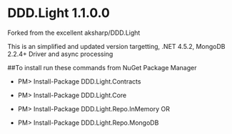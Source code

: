 # DDD.Light 1.1.0.0

Forked from the excellent aksharp/DDD.Light

This is an simplified and updated version targetting, .NET 4.5.2, MongoDB 2.2.4+ Driver and async processing

##To install run these commands from NuGet Package Manager

* PM> Install-Package DDD.Light.Contracts
* PM> Install-Package DDD.Light.Core

* PM> Install-Package DDD.Light.Repo.InMemory
OR
* PM> Install-Package DDD.Light.Repo.MongoDB